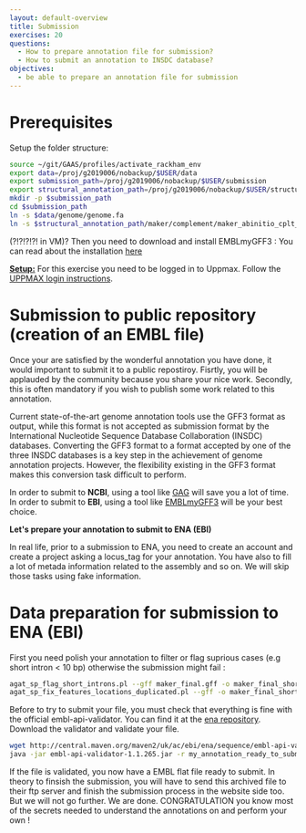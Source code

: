 ```yaml
---
layout: default-overview
title: Submission
exercises: 20
questions:
  - How to prepare annotation file for submission?
  - How to submit an annotation to INSDC database?
objectives:
  - be able to prepare an annotation file for submission
---
```


# Prerequisites

Setup the folder structure:

```bash
source ~/git/GAAS/profiles/activate_rackham_env
export data=/proj/g2019006/nobackup/$USER/data
export submission_path=/proj/g2019006/nobackup/$USER/submission
export structural_annotation_path=/proj/g2019006/nobackup/$USER/structural_annotation
mkdir -p $submission_path
cd $submission_path
ln -s $data/genome/genome.fa
ln -s $structural_annotation_path/maker/complement/maker_abinitio_cplt_by_evidence.gff maker_final.gff

```

(?!?!?!?! in VM)? Then you need to download and install EMBLmyGFF3 :
You can read about the installation [here](https://github.com/NBISweden/EMBLmyGFF3#installation)

<u>**Setup:**</u> For this exercise you need to be logged in to Uppmax. Follow the [UPPMAX login instructions](uppmax_login).

# Submission to public repository (creation of an EMBL file)

Once your are satisfied by the wonderful annotation you have done, it would important to submit it to a public repostiroy. Fisrtly, you will be applauded by the community because you share your nice work. Secondly, this is often mandatory if you wish to publish some work related to this annotation.

Current state-of-the-art genome annotation tools use the GFF3 format as output, while this format is not accepted as submission format by the International Nucleotide Sequence Database Collaboration (INSDC) databases. Converting the GFF3 format to a format accepted by one of the three INSDC databases is a key step in the achievement of genome annotation projects. However, the flexibility existing in the GFF3 format makes this conversion task difficult to perform.

In order to submit to **NCBI**, using a tool like [GAG](https://genomeannotation.github.io/GAG/) will save you a lot of time.  
In order to submit to **EBI**, using a tool like [EMBLmyGFF3](https://github.com/NBISweden/EMBLmyGFF3) will be your best choice.

**Let's prepare your annotation to submit to ENA (EBI)**

In real life, prior to a submission to ENA, you need to create an account and create a project asking a locus_tag for your annotation. You have also to fill a lot of metada information related to the assembly and so on. We will skip those tasks using fake information.

# Data preparation for submission to ENA (EBI) 
First you need polish your annotation to filter or flag suprious cases (e.g short intron < 10 bp) otherwise the submission might fail :  
```bash
agat_sp_flag_short_introns.pl --gff maker_final.gff -o maker_final_short_intron_flagged.gff
agat_sp_fix_features_locations_duplicated.pl --gff -o maker_final_short_intron_flagged_duplicated_location_fixed.gff
```



Before to try to submit your file, you must check that everything is fine with the official embl-api-validator. You can find it at the [ena repository](https://github.com/enasequence/sequencetools). Download the validator and validate your file.
```bash
wget http://central.maven.org/maven2/uk/ac/ebi/ena/sequence/embl-api-validator/1.1.265/embl-api-validator-1.1.265.jar
java -jar embl-api-validator-1.1.265.jar -r my_annotation_ready_to_submit.embl
```

If the file is validated, you now have a EMBL flat file ready to submit. In theory to finsish the submission, you will have to send this archived file to their ftp server and finish the submission process in the website side too.
But we will not go further. We are done. CONGRATULATION you know most of the secrets needed to understand the annotations on and perform your own !

